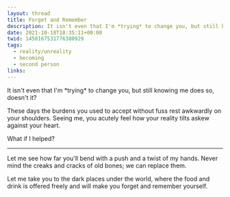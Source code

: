 ```yaml
---
layout: thread
title: Forget and Remember
description: It isn't even that I'm *trying* to change you, but still knowing me does so, doesn't it?
date: 2021-10-18T18:35:11+00:00
twid: 1450167531776380929
tags:
  - reality/unreality
  - becoming
  - second person
links:
---
```

<article class="thread">
<section class="tweet">
<p>It isn't even that I'm *trying* to change you, but still knowing me does so, doesn't it?</p>
<p>These days the burdens you used to accept without fuss rest awkwardly on your shoulders. Seeing me, you acutely feel how your reality tilts askew against your heart.</p>
<p>What if I helped?</p>
</section>
<hr class="tweet_sep">
<section class="tweet">
<p>Let me see how far you'll bend with a push and a twist of my hands. Never mind the creaks and cracks of old bones; we can replace them.</p>
<p>Let me take you to the dark places under the world, where the food and drink is offered freely and will make you forget and remember yourself.</p>
</section>
</article>
